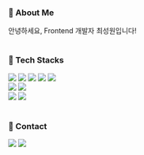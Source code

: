 <div><h3>🫧 About Me</h3></div>
<div>
안녕하세요, Frontend 개발자 최성원입니다!
</div>
<br/>

<div><h3>🫧 Tech Stacks</h3></div>
<!-- <h4>★ Main Stacks ★</h4> -->
<div>
<img src="https://img.shields.io/badge/JavaScript-F7DF1E?style=flat-circle&logo=JavaScript&logoColor=black" />
  <img src="https://img.shields.io/badge/TypeScript-007ACC?style=flat-circle&logo=typescript&logoColor=white"/>
<img src = "https://img.shields.io/badge/React-61DAFB?style=flat-circle&logo=react&logoColor=black" />

<!-- <img src="https://img.shields.io/badge/HTML5-E34F26?style=flat-circle&logo=html5&logoColor=white" />
<img src = "https://img.shields.io/badge/Sass-CC6699?style=flat-circle&logo=sass&logoColor=white" /> -->
<!--
<img src="https://img.shields.io/badge/CSS3-1572B6?style=flat-circle&logo=css3&logoColor=white"/>
<img src="https://img.shields.io/badge/Tailwind CSS-06B6D4?style=flat-circle&logo=Tailwind CSS&logoColor=white"/>
-->
<!-- <img src = "https://img.shields.io/badge/jQuery-0769AD?style=flat-circle&logo=jquery&logoColor=white" /> -->
<img src="https://img.shields.io/badge/Next.js-000000?style=flat-circle&logo=nextdotjs&logoColor=white"/>
<img src="https://img.shields.io/badge/D3.js-F9A03C?style=flat-circle&logo=D3dotjs&logoColor=white"/>
<br/>

<img src="https://img.shields.io/badge/C-A8B9CC?style=flat-circle&logo=C&logoColor=black"/>
<img src="https://img.shields.io/badge/C++-00599C?style=flat-circle&logo=cplusplus&logoColor=white"/>
<br/>

<img src="https://img.shields.io/badge/Python-3776AB?style=flat-circle&logo=Python&logoColor=white"/>
<img src="https://img.shields.io/badge/Pytorch-EE4C2C?style=flat-circle&logo=Pytorch&logoColor=white"/>

</div>

<!-- <br/>
<div><h3>🫧 Experience</h3></div>
<div>
</div> -->

<br/>
<div><h3>🫧 Contact</h3></div>
<div>
<a href="mailto:nowgnoesiohc@gmail.com"><img src="https://img.shields.io/badge/Mail-EA4335?style=flat-circle&logo=Gmail&logoColor=white" /></a>
<a href="https://www.linkedin.com/in/seongwon-choi-23812126a/"><img src="https://img.shields.io/badge/LinkedIn-0A66C2?style=flat-circle&logo=LinkedIn&logoColor=white" /></a>
<!-- <a href="https://nowgnoesiohc.tistory.com/"><img src="https://img.shields.io/badge/Tistory-000000?style=flat-circle&logo=Tistory&logoColor=white" /></a> -->
</div>

